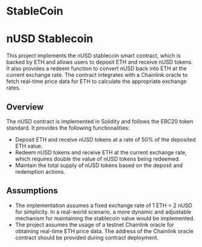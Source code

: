 # StableCoin
# nUSD Stablecoin

This project implements the nUSD stablecoin smart contract, which is backed by ETH and allows users to deposit ETH and receive nUSD tokens. It also provides a redeem function to convert nUSD back into ETH at the current exchange rate. The contract integrates with a Chainlink oracle to fetch real-time price data for ETH to calculate the appropriate exchange rates.

## Overview

The nUSD contract is implemented in Solidity and follows the ERC20 token standard. It provides the following functionalities:

- Deposit ETH and receive nUSD tokens at a rate of 50% of the deposited ETH value.
- Redeem nUSD tokens and receive ETH at the current exchange rate, which requires double the value of nUSD tokens being redeemed.
- Maintain the total supply of nUSD tokens based on the deposit and redemption actions.

## Assumptions

- The implementation assumes a fixed exchange rate of 1 ETH = 2 nUSD for simplicity. In a real-world scenario, a more dynamic and adjustable mechanism for maintaining the stablecoin value would be implemented.
- The project assumes the usage of a testnet Chainlink oracle for obtaining real-time ETH price data. The address of the Chainlink oracle contract should be provided during contract deployment.
